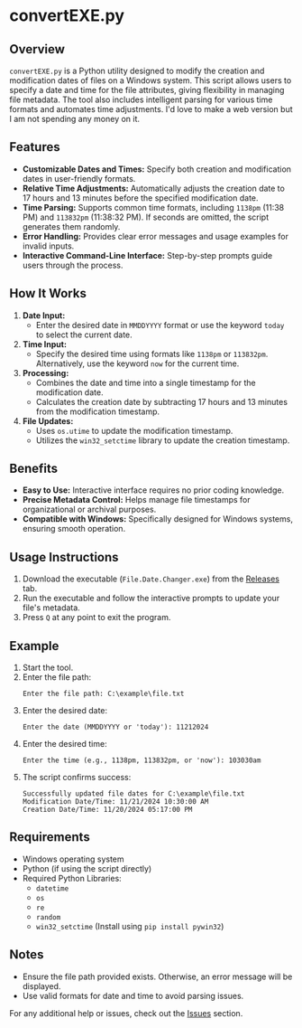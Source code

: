 # convertEXE.py

## Overview
`convertEXE.py` is a Python utility designed to modify the creation and modification dates of files on a Windows system. This script allows users to specify a date and time for the file attributes, giving flexibility in managing file metadata. The tool also includes intelligent parsing for various time formats and automates time adjustments. I'd love to make a web version but I am not spending any money on it.

## Features
- **Customizable Dates and Times:** Specify both creation and modification dates in user-friendly formats.
- **Relative Time Adjustments:** Automatically adjusts the creation date to 17 hours and 13 minutes before the specified modification date.
- **Time Parsing:** Supports common time formats, including `1138pm` (11:38 PM) and `113832pm` (11:38:32 PM). If seconds are omitted, the script generates them randomly.
- **Error Handling:** Provides clear error messages and usage examples for invalid inputs.
- **Interactive Command-Line Interface:** Step-by-step prompts guide users through the process.

## How It Works
1. **Date Input:**
   - Enter the desired date in `MMDDYYYY` format or use the keyword `today` to select the current date.
2. **Time Input:**
   - Specify the desired time using formats like `1138pm` or `113832pm`. Alternatively, use the keyword `now` for the current time.
3. **Processing:**
   - Combines the date and time into a single timestamp for the modification date.
   - Calculates the creation date by subtracting 17 hours and 13 minutes from the modification timestamp.
4. **File Updates:**
   - Uses `os.utime` to update the modification timestamp.
   - Utilizes the `win32_setctime` library to update the creation timestamp.

## Benefits
- **Easy to Use:** Interactive interface requires no prior coding knowledge.
- **Precise Metadata Control:** Helps manage file timestamps for organizational or archival purposes.
- **Compatible with Windows:** Specifically designed for Windows systems, ensuring smooth operation.

## Usage Instructions
1. Download the executable (`File.Date.Changer.exe`) from the [Releases](https://github.com/gnhen/File-Date-Edit/releases) tab.
3. Run the executable and follow the interactive prompts to update your file's metadata.
4. Press `Q` at any point to exit the program.

## Example
1. Start the tool.
2. Enter the file path:
   ```
   Enter the file path: C:\example\file.txt
   ```
3. Enter the desired date:
   ```
   Enter the date (MMDDYYYY or 'today'): 11212024
   ```
4. Enter the desired time:
   ```
   Enter the time (e.g., 1138pm, 113832pm, or 'now'): 103030am
   ```
5. The script confirms success:
   ```
   Successfully updated file dates for C:\example\file.txt
   Modification Date/Time: 11/21/2024 10:30:00 AM
   Creation Date/Time: 11/20/2024 05:17:00 PM
   ```

## Requirements
- Windows operating system
- Python (if using the script directly)
- Required Python Libraries:
  - `datetime`
  - `os`
  - `re`
  - `random`
  - `win32_setctime` (Install using `pip install pywin32`)

## Notes
- Ensure the file path provided exists. Otherwise, an error message will be displayed.
- Use valid formats for date and time to avoid parsing issues.

For any additional help or issues, check out the [Issues](https://github.com/gnhen/File-Date-Edit/issues) section.
